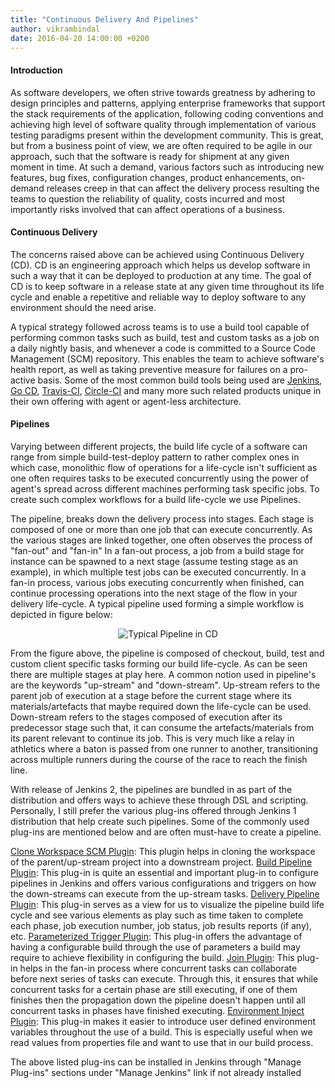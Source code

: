 ```yaml
---
title: "Continuous Delivery And Pipelines"
author: vikrambindal
date: 2016-04-20 14:00:00 +0200
---
```


#### Introduction

As software developers, we often strive towards greatness by adhering to design principles 
and patterns, applying enterprise frameworks that support the stack requirements of the 
application, following coding conventions and achieving high level of software quality through 
implementation of various testing paradigms present within the development community. This is 
great, but from a business point of view, we are often required to be agile in our approach, 
such that the software is ready for shipment at any given moment in time. At such a demand, 
various factors such as introducing new features, bug fixes, configuration changes, product 
enhancements, on-demand releases creep in that can affect the delivery process resulting the 
teams to question the reliability of quality, costs incurred and most importantly risks involved 
that can affect operations of a business.

#### Continuous Delivery 

The concerns raised above can be achieved using Continuous Delivery (CD). CD is an 
engineering approach which helps us develop software in such a way that it can be deployed 
to production at any time. The goal of CD is to keep software in a release state at any given 
time throughout its life cycle and enable a repetitive and reliable way to deploy software to 
any environment should the need arise. 

A typical strategy followed across teams is to use a build tool capable of performing common 
tasks such as build, test and custom tasks as a job on a daily nightly basis, and whenever a 
code is committed to a Source Code Management (SCM) repository. This enables the team to 
achieve software's health report, as well as taking preventive measure for failures on a pro-active 
basis. Some of the most common build tools being used are [Jenkins](https://jenkins.io/), [Go CD](https://www.go.cd), [Travis-CI](https://travis-ci.org/), [Circle-CI](https://circleci.com/) and many more such related products unique in their own offering with agent or agent-less architecture.

#### Pipelines

Varying between different projects, the build life cycle of a software can range from simple 
build-test-deploy pattern to rather complex ones in which case, monolithic flow of operations 
for a life-cycle isn't sufficient as one often requires tasks to be executed concurrently using 
the power of agent's spread across different machines performing task specific jobs. To create 
such complex workflows for a build life-cycle we use Pipelines. 

The pipeline, breaks down the delivery process into stages. Each stage is composed of one or 
more than one job that can execute concurrently. As the various stages are linked together, 
one often observes the process of "fan-out" and "fan-in" In a fan-out process, a job from a build 
stage for instance can be spawned to a next stage (assume testing stage as an example), in 
which multiple test jobs can be executed concurrently. In a fan-in process, various jobs 
executing concurrently when finished, can continue processing operations into the next stage 
of the flow in your delivery life-cycle.  A typical pipeline used forming a simple workflow 
is depicted in figure below:

<center>
  <img title="Typical Pipeline in CD" src="{{ site.baseurl }}/images/Pipeline.png"/>
</center>

From the figure above, the pipeline is composed of checkout, build, test and custom client 
specific tasks forming our build life-cycle. As can be seen there are multiple stages at play 
here. A common notion used in pipeline's are the keywords "up-stream" and "down-stream". 
Up-stream refers to the parent job of execution at a stage before the current stage where its 
materials/artefacts that maybe required down the life-cycle can be used. Down-stream refers to 
the stages composed of execution after its predecessor stage such that, it can consume the 
artefacts/materials from its parent relevant to continue its job. This is very much like a relay 
in athletics where a baton is passed from one runner to another, transitioning across multiple 
runners during the course of the race to reach the finish line. 

With release of Jenkins 2, the pipelines are bundled in as part of the distribution and offers 
ways to achieve these through DSL and scripting. Personally, I still prefer the various plug-ins 
offered through Jenkins 1 distribution that help create such pipelines. Some of the commonly 
used plug-ins are mentioned below and are often must-have to create a pipeline.

[Clone Workspace SCM Plugin](https://wiki.jenkins-ci.org/display/JENKINS/Clone+Workspace+SCM+Plugin): 
This plugin helps in cloning the workspace of the parent/up-stream project into a downstream project.
[Build Pipeline Plugin](https://wiki.jenkins-ci.org/display/JENKINS/Build+Pipeline+Plugin): 
This plug-in is quite an essential and important plug-in to configure pipelines in Jenkins and 
offers various configurations and triggers on how the down-streams can execute from the 
up-stream tasks. 
[Delivery Pipeline Plugin](https://wiki.jenkins-ci.org/display/JENKINS/Delivery+Pipeline+Plugin): 
This plug-in serves as a view for us to visualize the pipeline build life cycle and see various 
elements as play such as time taken to complete each phase, job execution number, job status, 
job results reports (if any), etc. 
[Parameterized Trigger Plugin](https://wiki.jenkins-ci.org/display/JENKINS/Parameterized+Trigger+Plugin): 
This plug-in offers the advantage of having a configurable build through the use of parameters a 
build may require to achieve flexibility in configuring the build.
[Join Plugin](https://wiki.jenkins-ci.org/display/JENKINS/Join+Plugin): 
This plug-in helps in the fan-in process where concurrent tasks can collaborate before next series 
of tasks can execute. Through this, it ensures that while concurrent tasks for a certain phase are 
still executing, if one of them finishes then the propagation down the pipeline doesn't happen until 
all concurrent tasks in phases have finished executing. 
[Environment Inject Plugin](https://wiki.jenkins-ci.org/display/JENKINS/EnvInject+Plugin): 
This plug-in makes it easier to introduce user defined environment variables throughout the use of 
a build. This is especially useful when we read values from properties file and want to use that in 
our build process. 

The above listed plug-ins can be installed in Jenkins  through "Manage Plug-ins" sections under 
"Manage Jenkins" link if not already installed
